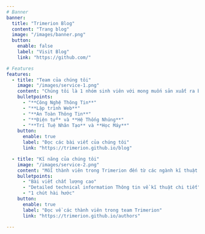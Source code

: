 ```yaml
---
# Banner
banner:
  title: "Trimerion Blog"
  content: "Trang blog"
  image: "/images/banner.png"
  button:
    enable: false
    label: "Visit Blog"
    link: "https://github.com/"

# Features
features:
  - title: "Team của chúng tôi"
    image: "/images/service-1.png"
    content: "Chúng tôi là 1 nhóm sinh viên với mong muốn sản xuất ra bài viết chất lượng cao về nhiều chủ đề kĩ thuật công nghệ khác nhau. Đây là 1 vài chủ đề mà chúng tôi sẽ viết về:"
    bulletpoints:
      - "**Công Nghệ Thông Tin**"
      - "**Lập trình Web**"
      - "**An Toàn Thông Tin**"
      - "**Điện tử** và **Hệ Thống Nhúng**"
      - "**Trí Tuệ Nhân Tạo** và **Học Máy**"
    button:
      enable: true
      label: "Đọc các bài viết của chúng tôi"
      link: "https://trimerion.github.io/blog"

  - title: "Kĩ năng của chúng tôi"
    image: "/images/service-2.png"
    content: "Mỗi thành viên trong Trimerion đến từ các ngành kĩ thuật công nghệ khác nhau. Website này là nền tảng để chúng tôi có thể chia sẻ kiến thức của mình với thế giới"
    bulletpoints:
      - "Bài viết chất lượng cao"
      - "Detailed technical information Thông tin về kĩ thuật chi tiết"
      - "1 chút hài hước"
    button:
      enable: true
      label: "Đọc về các thành viên trong team Trimerion"
      link: "https://trimerion.github.io/authors"

---
```

